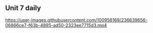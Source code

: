## Unit 7 daily


https://user-images.githubusercontent.com/100956169/236639656-06866ce7-f63b-4895-ad50-2323ee7715d3.mp4

